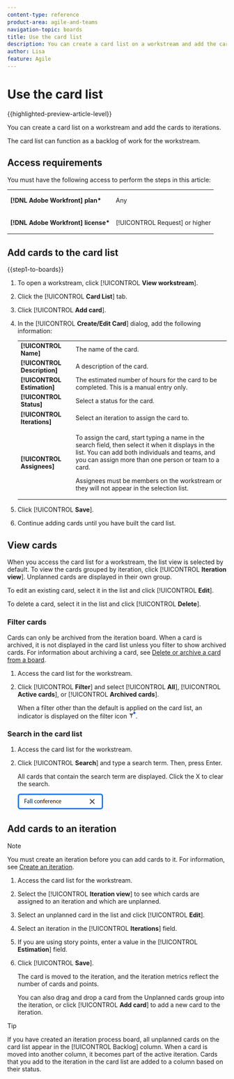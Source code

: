 ```yaml
---
content-type: reference
product-area: agile-and-teams
navigation-topic: boards
title: Use the card list
description: You can create a card list on a workstream and add the cards to iterations.
author: Lisa
feature: Agile
---
```

# Use the card list

{{highlighted-preview-article-level}}

You can create a card list on a workstream and add the cards to iterations.

The card list can function as a backlog of work for the workstream.

## Access requirements

You must have the following access to perform the steps in this article:

<table style="table-layout:auto"> 
 <col> 
 </col> 
 <col> 
 </col> 
 <tbody> 
  <tr> 
   <td role="rowheader"><strong>[!DNL Adobe Workfront] plan*</strong></td> 
   <td> <p>Any</p> </td> 
  </tr> 
  <tr> 
   <td role="rowheader"><strong>[!DNL Adobe Workfront] license*</strong></td> 
   <td> <p>[!UICONTROL Request] or higher</p> </td> 
  </tr> 
 </tbody> 
</table>

## Add cards to the card list

{{step1-to-boards}}

1. To open a workstream, click [!UICONTROL **View workstream**].
1. Click the [!UICONTROL **Card List**] tab.
1. Click [!UICONTROL **Add card**].
1. In the [!UICONTROL **Create/Edit Card**] dialog, add the following information:

   <table style="table-layout:auto"> 
    <tbody> 
     <tr> 
      <td><strong>[!UICONTROL Name]</strong></td> 
      <td>The name of the card.</td> 
     </tr> 
     <tr> 
      <td><strong>[!UICONTROL Description]</strong></td> 
      <td>A description of the card.</td> 
     </tr>
     <tr> 
      <td><strong>[!UICONTROL Estimation]</strong></td> 
      <td>The estimated number of hours for the card to be completed. This is a manual entry only.</td> 
     </tr>
     <tr> 
      <td><strong>[!UICONTROL Status]</strong></td> 
      <td>Select a status for the card.</td> 
     </tr>
     <tr> 
      <td><strong>[!UICONTROL Iterations]</strong></td> 
      <td>Select an iteration to assign the card to.</td> 
     </tr>
     <tr> 
      <td><strong>[!UICONTROL Assignees]</strong></td> 
      <td><p>To assign the card, start typing a name in the search field, then select it when it displays in the list. You can add both individuals and teams, and you can assign more than one person or team to a card.</p><p>Assignees must be members on the workstream or they will not appear in the selection list.</p></td> 
     </tr>
    </tbody> 
   </table>

1. Click [!UICONTROL **Save**].
1. Continue adding cards until you have built the card list.

## View cards

When you access the card list for a workstream, the list view is selected by default. To view the cards grouped by iteration, click [!UICONTROL **Iteration view**]. Unplanned cards are displayed in their own group.

To edit an existing card, select it in the list and click [!UICONTROL **Edit**].

To delete a card, select it in the list and click [!UICONTROL **Delete**].

### Filter cards

Cards can only be archived from the iteration board. When a card is archived, it is not displayed in the card list unless you filter to show archived cards. For information about archiving a card, see [Delete or archive a card from a board](/help/quicksilver/agile/get-started-with-boards/delete-board-items.md).

1. Access the card list for the workstream.
1. Click [!UICONTROL **Filter**] and select [!UICONTROL **All**], [!UICONTROL **Active cards**], or [!UICONTROL **Archived cards**].

   When a filter other than the default is applied on the card list, an indicator is displayed on the filter icon ![Filter applied](assets/boards-filterapplied-30x30.png).

### Search in the card list

1. Access the card list for the workstream.
1. Click [!UICONTROL **Search**] and type a search term. Then, press Enter.

   All cards that contain the search term are displayed.
   Click the X to clear the search.

   ![Search for cards in a board](assets/boards-searchbox.png)

## Add cards to an iteration

>[!NOTE]
>
>You must create an iteration before you can add cards to it. For information, see [Create an iteration](/help/quicksilver/agile/use-boards-agile-planning-tools/create-an-iteration.md).

1. Access the card list for the workstream.
1. Select the [!UICONTROL **Iteration view**] to see which cards are assigned to an iteration and which are unplanned.
1. Select an unplanned card in the list and click [!UICONTROL **Edit**].
1. Select an iteration in the [!UICONTROL **Iterations**] field.
1. If you are using story points, enter a value in the [!UICONTROL **Estimation**] field.
1. Click [!UICONTROL **Save**].

   The card is moved to the iteration, and the iteration metrics reflect the number of cards and points.

   You can also drag and drop a card from the Unplanned cards group into the iteration, or click [!UICONTROL **Add card**] to add a new card to the iteration.

>[!TIP]
>
>If you have created an iteration process board, all unplanned cards on the card list appear in the [!UICONTROL Backlog] column. When a card is moved into another column, it becomes part of the active iteration. Cards that you add to the iteration in the card list are added to a column based on their status.

